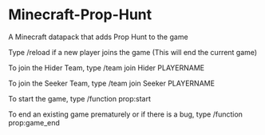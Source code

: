 # Minecraft-Prop-Hunt
A Minecraft datapack that adds Prop Hunt to the game

Type /reload if a new player joins the game (This will end the current game)

To join the Hider Team, type /team join Hider PLAYERNAME

To join the Seeker Team, type /team join Seeker PLAYERNAME

To start the game, type /function prop:start

To end an existing game prematurely or if there is a bug, type /function prop:game_end
